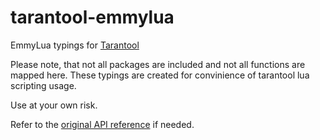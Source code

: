 # tarantool-emmylua

EmmyLua typings for [Tarantool](https://github.com/tarantool)

Please note, that not all packages are included and not all functions are mapped here.
These typings are created for convinience of tarantool lua scripting usage.

Use at your own risk.

Refer to the [original API reference](https://www.tarantool.io/en/doc/1.10/reference/) if needed.